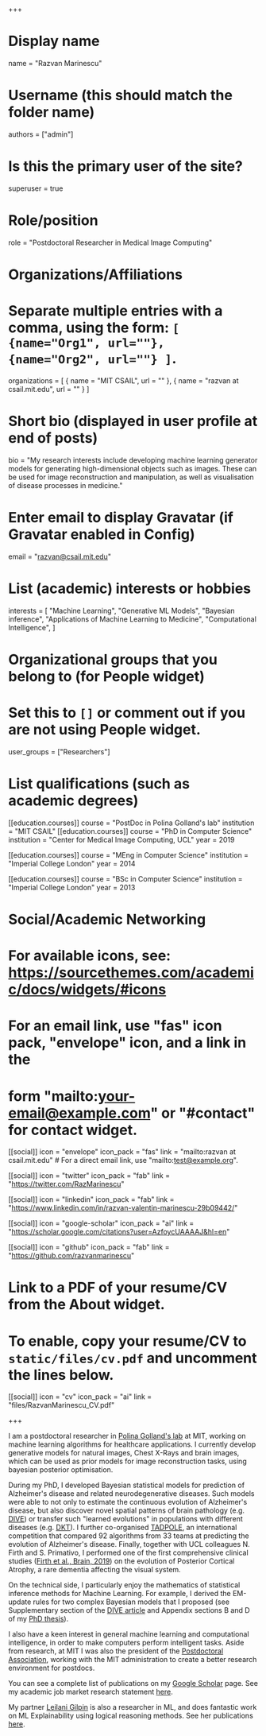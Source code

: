 +++
# Display name
name = "Razvan Marinescu"

# Username (this should match the folder name)
authors = ["admin"]

# Is this the primary user of the site?
superuser = true

# Role/position
role = "Postdoctoral Researcher in Medical Image Computing"

# Organizations/Affiliations
#   Separate multiple entries with a comma, using the form: `[ {name="Org1", url=""}, {name="Org2", url=""} ]`.
organizations = [ { name = "MIT CSAIL", url = "" }, { name = "razvan at csail.mit.edu", url = "" } ]

# Short bio (displayed in user profile at end of posts)
bio = "My research interests include developing machine learning generator models for generating high-dimensional objects such as images. These can be used for image reconstruction and manipulation, as well as visualisation of disease processes in medicine."

# Enter email to display Gravatar (if Gravatar enabled in Config)
email = "razvan@csail.mit.edu"

# List (academic) interests or hobbies
interests = [
  "Machine Learning",
  "Generative ML Models",
  "Bayesian inference",
  "Applications of Machine Learning to Medicine",
  "Computational Intelligence",
]

# Organizational groups that you belong to (for People widget)
#   Set this to `[]` or comment out if you are not using People widget.
user_groups = ["Researchers"]

# List qualifications (such as academic degrees)
[[education.courses]]
  course = "PostDoc in Polina Golland's lab"
  institution = "MIT CSAIL"
[[education.courses]]
  course = "PhD in Computer Science"
  institution = "Center for Medical Image Computing, UCL"
  year = 2019

[[education.courses]]
  course = "MEng in Computer Science"
  institution = "Imperial College London"
  year = 2014

[[education.courses]]
  course = "BSc in Computer Science"
  institution = "Imperial College London"
  year = 2013

# Social/Academic Networking
# For available icons, see: https://sourcethemes.com/academic/docs/widgets/#icons
#   For an email link, use "fas" icon pack, "envelope" icon, and a link in the
#   form "mailto:your-email@example.com" or "#contact" for contact widget.

[[social]]
  icon = "envelope"
  icon_pack = "fas"
  link = "mailto:razvan at csail.mit.edu"  # For a direct email link, use "mailto:test@example.org".

[[social]]
  icon = "twitter"
  icon_pack = "fab"
  link = "https://twitter.com/RazMarinescu"

[[social]]
  icon = "linkedin"
  icon_pack = "fab"
  link = "https://www.linkedin.com/in/razvan-valentin-marinescu-29b09442/"

[[social]]
  icon = "google-scholar"
  icon_pack = "ai"
  link = "https://scholar.google.com/citations?user=AzfoycUAAAAJ&hl=en"

[[social]]
  icon = "github"
  icon_pack = "fab"
  link = "https://github.com/razvanmarinescu"

# Link to a PDF of your resume/CV from the About widget.
# To enable, copy your resume/CV to `static/files/cv.pdf` and uncomment the lines below.
 [[social]]
   icon = "cv"
   icon_pack = "ai"
   link = "files/RazvanMarinescu_CV.pdf"

+++


I am a postdoctoral researcher in [Polina Golland's lab](https://people.csail.mit.edu/polina/) at MIT, working on machine learning algorithms for healthcare applications. I currently develop generative models for natural images, Chest X-Rays and brain images, which can be used as prior models for image reconstruction tasks, using bayesian posterior optimisation.

During my PhD, I developed Bayesian statistical models for prediction of Alzheimer's disease and related neurodegenerative diseases. Such models were able to not only to estimate the continuous evolution of Alzheimer's disease, but also discover novel spatial patterns of brain pathology (e.g. [DIVE](https://www.sciencedirect.com/science/article/pii/S1053811919301491)) or transfer such "learned evolutions" in populations with different diseases (e.g. [DKT](https://arxiv.org/abs/1901.03517)). I further co-organised [TADPOLE](https://tadpole.grand-challenge.org/), an international competition that compared 92 algorithms from 33 teams at predicting the evolution of Alzheimer's disease. Finally, together with UCL colleagues N. Firth and S. Primativo, I performed one of the first comprehensive clinical studies ([Firth et al., Brain, 2019](https://academic.oup.com/brain/article/142/7/2082/5521045)) on the evolution of Posterior Cortical Atrophy, a rare dementia affecting the visual system.

On the technical side, I particularly enjoy the mathematics of statistical inference methods for Machine Learning. For example, I derived the EM-update rules for two complex Bayesian models that I proposed (see Supplementary section of the [DIVE article](https://arxiv.org/pdf/1901.03553.pdf) and Appendix sections B and D of my [PhD thesis](https://arxiv.org/pdf/2003.04805.pdf)).

I also have a keen interest in general machine learning and computational intelligence, in order to make computers perform intelligent tasks. Aside from research, at MIT I was also the president of the [Postdoctoral Association](https://pda.mit.edu/), working with the MIT administration to create a better research environment for postdocs. 

You can see a complete list of publications on my [Google Scholar](https://scholar.google.com/citations?hl=en&user=AzfoycUAAAAJ) page. See my academic job market research statement [here](files/RazvanMarinescu_ResearchStatement.pdf).

My partner [Leilani Gilpin](http://people.csail.mit.edu/lgilpin/) is also a researcher in ML, and does fantastic work on ML Explainability using logical reasoning methods. See her publications [here](https://scholar.google.com/citations?user=UFT_ijYAAAAJ&hl=en).

